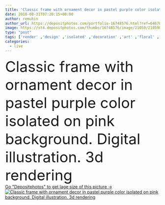```yaml
---
title: 'Classic frame with ornament decor in pastel purple color isolated on pink background. Digital illustration. 3d rendering'
date: 2018-08-31T07:20:15+00:00
author: remuhin
author_url: https://depositphotos.com/portfolio-16748576.html?ref=64678756
image: https://st4.depositphotos.com/thumbs/16748576/image/21059/210590022/api_thumb_450.jpg?forcejpeg=true
type: "post"
tags: ['render' ,'design' ,'isolated' ,'decoration' ,'art' ,'floral' ,'flower' ,'ornate' ,'antique' ,'border' ,'frame' ,'old' ,'picture' ,'retro' ,'vintage' ,'3d' ,'ornament' ,'pink' ,'pastel' ,'gallery' ,'museum' ,'carved' ,'carving' ,'baroque' ,'lounge' ,'mockup' ,'moulding' ,'white background' ,'copy space' ,'3d rendering' ,'Living Room' ,'interior design' ,'3d illustration' ,'3D visualization' ]
categories: 
  - live
---
```

<div aling="center">
            <font size="60"> Classic frame with ornament decor in pastel purple color isolated on pink background. Digital illustration. 3d rendering</font>   
</div>
<div>
    <a href='https://depositphotos.com/210590022/stock-photo-classic-frame-ornament-decor-pastel.html?ref=64678756' target=_blank > Go "Depositphotos" to get lage size of this picture ->
        <img href='https://depositphotos.com/210590022/stock-photo-classic-frame-ornament-decor-pastel.html?ref=64678756' src='https://st4.depositphotos.com/16748576/21059/i/950/depositphotos_210590022-stock-photo-classic-frame-ornament-decor-pastel.jpg?forcejpeg=true' alt='Classic frame with ornament decor in pastel purple color isolated on pink background. Digital illustration. 3d rendering' >
    </a>
</div>
